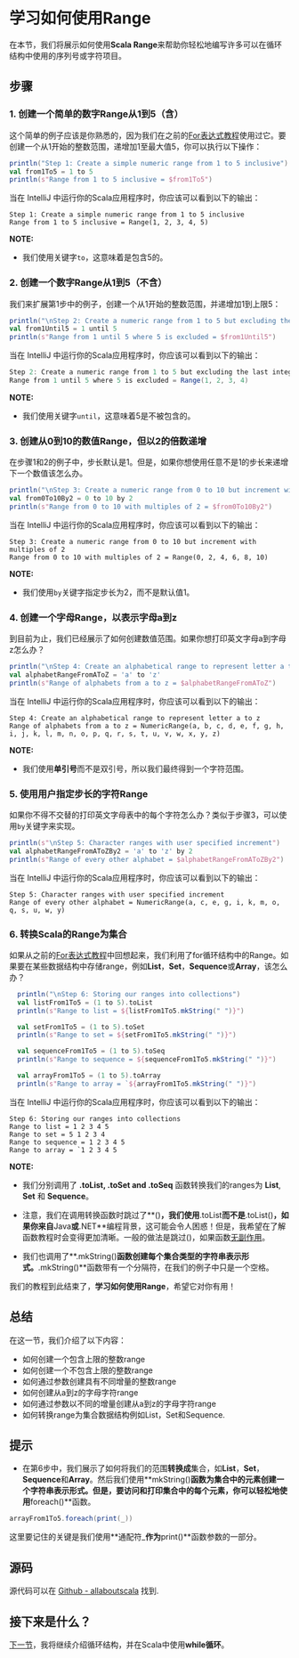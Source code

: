 # 学习如何使用Range

在本节，我们将展示如何使用**Scala Range**来帮助你轻松地编写许多可以在循环结构中使用的序列号或字符项目。


## 步骤

### 1. 创建一个简单的数字Range从1到5（含）

这个简单的例子应该是你熟悉的，因为我们在之前的[For表达式教程](2_7.md)使用过它。要创建一个从1开始的整数范围，递增加1至最大值5，你可以执行以下操作：

```scala
println("Step 1: Create a simple numeric range from 1 to 5 inclusive")
val from1To5 = 1 to 5
println(s"Range from 1 to 5 inclusive = $from1To5")

```

当在 IntelliJ 中运行你的Scala应用程序时，你应该可以看到以下的输出：

```
Step 1: Create a simple numeric range from 1 to 5 inclusive
Range from 1 to 5 inclusive = Range(1, 2, 3, 4, 5)

```

**NOTE:**

- 我们使用关键字`to`，这意味着是包含5的。

### 2. 创建一个数字Range从1到5（不含）

我们来扩展第1步中的例子，创建一个从1开始的整数范围，并递增加1到上限5：


```scala
println("\nStep 2: Create a numeric range from 1 to 5 but excluding the last integer number 5")
val from1Until5 = 1 until 5
println(s"Range from 1 until 5 where 5 is excluded = $from1Until5")

```

当在 IntelliJ 中运行你的Scala应用程序时，你应该可以看到以下的输出：

```scala
Step 2: Create a numeric range from 1 to 5 but excluding the last integer number 5
Range from 1 until 5 where 5 is excluded = Range(1, 2, 3, 4)

```

**NOTE:**

- 我们使用关键字`until`，这意味着5是不被包含的。

### 3. 创建从0到10的数值Range，但以2的倍数递增

在步骤1和2的例子中，步长默认是1。但是，如果你想使用任意不是1的步长来递增下一个数值该怎么办。

```scala
println("\nStep 3: Create a numeric range from 0 to 10 but increment with multiples of 2")
val from0To10By2 = 0 to 10 by 2
println(s"Range from 0 to 10 with multiples of 2 = $from0To10By2")
```

当在 IntelliJ 中运行你的Scala应用程序时，你应该可以看到以下的输出：

```
Step 3: Create a numeric range from 0 to 10 but increment with multiples of 2
Range from 0 to 10 with multiples of 2 = Range(0, 2, 4, 6, 8, 10)

```

**NOTE:**

- 我们使用`by`关键字指定步长为2，而不是默认值1。

### 4. 创建一个字母Range，以表示字母a到z

到目前为止，我们已经展示了如何创建数值范围。如果你想打印英文字母a到字母z怎么办？


```scala
println("\nStep 4: Create an alphabetical range to represent letter a to z")
val alphabetRangeFromAToZ = 'a' to 'z'
println(s"Range of alphabets from a to z = $alphabetRangeFromAToZ")

```

当在 IntelliJ 中运行你的Scala应用程序时，你应该可以看到以下的输出：

```
Step 4: Create an alphabetical range to represent letter a to z
Range of alphabets from a to z = NumericRange(a, b, c, d, e, f, g, h, i, j, k, l, m, n, o, p, q, r, s, t, u, v, w, x, y, z)

```

**NOTE:**

- 我们使用**单引号**而不是双引号，所以我们最终得到一个字符范围。

### 5. 使用用户指定步长的字符Range

如果你不得不交替的打印英文字母表中的每个字符怎么办？类似于步骤3，可以使用`by`关键字来实现。

```scala
println(s"\nStep 5: Character ranges with user specified increment")
val alphabetRangeFromAToZBy2 = 'a' to 'z' by 2
println(s"Range of every other alphabet = $alphabetRangeFromAToZBy2")

```

当在 IntelliJ 中运行你的Scala应用程序时，你应该可以看到以下的输出：

```
Step 5: Character ranges with user specified increment
Range of every other alphabet = NumericRange(a, c, e, g, i, k, m, o, q, s, u, w, y)

```

### 6. 转换Scala的Range为集合

如果从之前的[For表达式教程](2_7.md)中回想起来，我们利用了for循环结构中的Range。如果要在某些数据结构中存储range，例如**List**，**Set**，**Sequence**或**Array**，该怎么办？

```scala
  println("\nStep 6: Storing our ranges into collections")
  val listFrom1To5 = (1 to 5).toList
  println(s"Range to list = ${listFrom1To5.mkString(" ")}")

  val setFrom1To5 = (1 to 5).toSet
  println(s"Range to set = ${setFrom1To5.mkString(" ")}")

  val sequenceFrom1To5 = (1 to 5).toSeq
  println(s"Range to sequence = ${sequenceFrom1To5.mkString(" ")}")

  val arrayFrom1To5 = (1 to 5).toArray
  println(s"Range to array = `${arrayFrom1To5.mkString(" ")}")

```

当在 IntelliJ 中运行你的Scala应用程序时，你应该可以看到以下的输出：

```
Step 6: Storing our ranges into collections
Range to list = 1 2 3 4 5
Range to set = 5 1 2 3 4
Range to sequence = 1 2 3 4 5
Range to array = `1 2 3 4 5

```

**NOTE:**

- 我们分别调用了 **.toList, .toSet and .toSeq** 函数转换我们的ranges为 **List**, **Set** 和 **Sequence**。

- 注意，我们在调用转换函数时跳过了**()**，我们使用**.toList**而不是**.toList()**，如果你来自**Java**或**.NET**编程背景，这可能会令人困惑！但是，我希望在了解函数教程时会变得更加清晰。一般的做法是跳过()，如果函数[无副作用](https://en.wikipedia.org/wiki/Side_effect_(computer_science))。
- 我们也调用了**.mkString()**函数创建每个集合类型的字符串表示形式。**.mkString()**函数带有一个分隔符，在我们的例子中只是一个空格。

我们的教程到此结束了，**学习如何使用Range**，希望它对你有用！

## 总结

在这一节，我们介绍了以下内容：

- 如何创建一个包含上限的整数range
- 如何创建一个不包含上限的整数range
- 如何通过参数创建具有不同增量的整数range
- 如何创建从a到z的字母字符range
- 如何通过参数以不同的增量创建从a到z的字母字符range
- 如何转换range为集合数据结构例如List，Set和Sequence.

## 提示

- 在第6步中，我们展示了如何将我们的范围**转换成**集合，如**List**，**Set**，**Sequence**和**Array**。然后我们使用**mkString()**函数为集合中的元素创建一个字符串表示形式。但是，要访问和打印集合中的每个元素，你可以轻松地使用**foreach()**函数。

```scala
arrayFrom1To5.foreach(print(_))

```

这里要记住的关键是我们使用**通配符_**作为**print()**函数参数的一部分。

## 源码

源代码可以在 [Github - allaboutscala](https://github.com/nadimbahadoor/allaboutscala) 找到.


## 接下来是什么？

[下一节](2_9.md)，我将继续介绍循环结构，并在Scala中使用**while循环**。